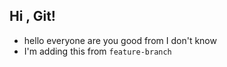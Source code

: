 ## Hi , Git!

- hello everyone are you good from I don't know
- I'm adding this from 
`feature-branch`